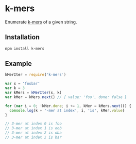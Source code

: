 # k-mers

Enumerate [k-mers](https://en.wikipedia.org/wiki/K-mer)
of a given string.

## Installation

```bash
npm install k-mers
```

## Example

```js
kMerIter = require('k-mers')

var s = 'foobar'
var k = 3
var kMers = kMerIter(s, k)
var kMer = kMers.next() // { value: 'foo', done: false }

for (var i = 0; !kMer.done; i += 1, kMer = kMers.next()) {
  console.log(k + '-mer at index', i, 'is', kMer.value)
}

// 3-mer at index 0 is foo
// 3-mer at index 1 is oob
// 3-mer at index 2 is oba
// 3-mer at index 3 is bar
```